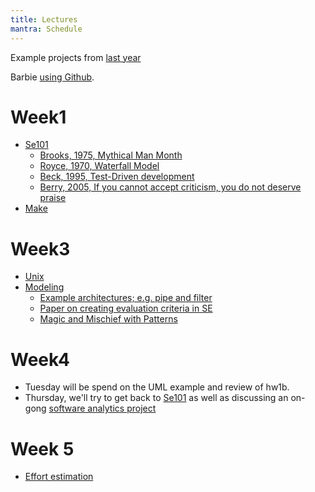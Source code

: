 ```yaml
---
title: Lectures
mantra: Schedule
---
```


Example projects from [last year](https://github.ncsu.edu/CSC510-Fall2014)

Barbie [using Github](https://raw.githubusercontent.com/txts/var/master/txt/old/img/barbie/barbie14.png).

# Week1

+ [Se101](se101.html)
    + [Brooks, 1975, Mythical Man Month](http://goo.gl/AM43CR)
	+ [Royce, 1970, Waterfall Model](http://goo.gl/8ibMK6)
	+ [Beck, 1995, Test-Driven development](http://goo.gl/sBUL6I)
	+ [Berry, 2005, If you cannot accept criticism, you do
	   not deserve praise](https://www.youtube.com/watch?v=U-7s_yeQuDg)
+ [Make](make.html)

# Week3

+ [Unix](unix.html)
+ [Modeling](modeling.html)
    + [Example architectures; e.g. pipe and filter](https://www.evernote.com/pub/timmenzies/pub)
    + [Paper on creating evaluation criteria in SE](http://www.cs.toronto.edu/~jm/Pub/InfoSystems02.pdf)
    + [Magic and Mischief with Patterns](https://www.evernote.com/l/AA708LA_T1dC-4oe25oyNdUirTMqLFiJh4s)

# Week4

+ Tuesday will be spend on the UML example and review of hw1b.
+ Thursday, we'll try to get back to [Se101](se101.html) 
  as well as discussing an on-gong 
  [software analytics
   project](https://github.com/txt/txt.github.io/blob/master/tsp/times.sh)

# Week 5

+ [Effort estimation](https://www.evernote.com/shard/s14/sh/2473c229-d791-4f1c-bfe9-a49abce7cec1/694f2e98d8082a12)

